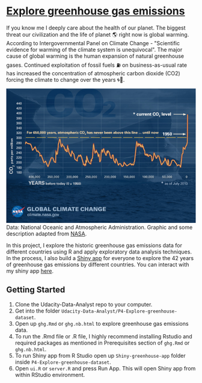 # [Explore greenhouse gas emissions](https://arjan-hada.shinyapps.io/greenhouse-gas/) 
If you know me I deeply care about the health of our planet. The biggest threat our civilization and the life of planet :earth_americas: right now is global warming. According to Intergovernmental Panel on Climate Change - "Scientific evidence for warming of the climate system is unequivocal". The major cause of global warming is the human expansion of natural greenhouse gases. Continued exploitation of fossil fuels :fuelpump: on business-as-usual rate has increased the concentration of atmospheric carbon dioxide (CO2) forcing the climate to change over the years :cyclone::ocean:.

![relentless_rise_of_co2](images/relentless_rise_of_co2.jpg)
<br>
Data: National Oceanic and Atmospheric Administration. Graphic and some description adapted from [NASA](https://climate.nasa.gov/causes/).

In this project, I explore the historic greenhouse gas emissions data for different countries using R and apply exploratory data analysis techniques. In the process, I also build a [Shiny app](https://arjan-hada.shinyapps.io/greenhouse-gas/) for everyone to explore the 42 years of greenhouse gas emissions by different countries. You can interact with my shiny app [here](https://arjan-hada.shinyapps.io/greenhouse-gas/).

## Getting Started
1. Clone the Udacity-Data-Analyst repo to your computer.
2. Get into the folder `Udacity-Data-Analyst/P4-Explore-greenhouse-dataset`.
3. Open up `ghg.Rmd` or `ghg.nb.html` to explore greenhouse gas emissions data.
4. To run the .Rmd file or .R file, I highly recommend installing Rstudio and required packages as mentioned in Prerequisites section of `ghg.Rmd` or `ghg.nb.html`.
4. To run Shiny app from R Studio open up `Shiny-greenhouse-app` folder inside `P4-Explore-greenhouse-dataset`.
5. Open `ui.R` or `server.R` and press Run App. This will open Shiny app from within RStudio environment.


